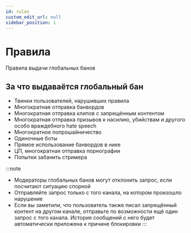 ```yaml
---
id: rules
custom_edit_url: null
sidebar_position: 1
---
```


# Правила
Правила выдачи глобальных банов

## За что выдаваётся глобальный бан
- Твинки пользователей, нарушивших правила
- Многократная отправка банвордов
- Многократная отправка клипов с запрещённым контентом
- Многократная отправка призывов к насилию, убийствам и другого особо враждебного hate speech
- Многократное попрошайничество
- Одиночные боты 
- Прямое использование банвордов в нике
- ЦП, многократная отправка порнографии
- Попытки забанить стримера

:::note
- Модераторы глобальных банов могут отклонить запрос, если посчитают ситуацию спорной
- Отправляйте запрос только с того канала, на котором произошло нарушение
- Если вы заметили, что пользователь также писал запрещённый контент на другом канале, отправьте по возможности ещё один запрос с того канала. История сообщений с него будет автоматически приложена к причине блокировки 
:::